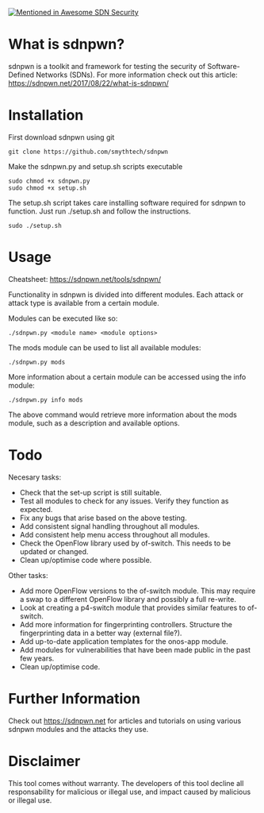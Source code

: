 [![Mentioned in Awesome SDN Security](https://awesome.re/mentioned-badge.svg)](https://github.com/lopezalvar/awesome-sdn-security)
# What is sdnpwn? 
sdnpwn is a toolkit and framework for testing the security of Software-Defined Networks (SDNs). For more information check out this article: https://sdnpwn.net/2017/08/22/what-is-sdnpwn/

# Installation

First download sdnpwn using git

```
git clone https://github.com/smythtech/sdnpwn
```

Make the sdnpwn.py and setup.sh scripts executable

```
sudo chmod +x sdnpwn.py
sudo chmod +x setup.sh
```

The setup.sh script takes care installing software required for sdnpwn to function. Just run ./setup.sh and follow the instructions.

```
sudo ./setup.sh
```

# Usage

Cheatsheet: https://sdnpwn.net/tools/sdnpwn/

Functionality in sdnpwn is divided into different modules. Each attack or attack type is available from a certain module.
  
Modules can be executed like so:

```  
./sdnpwn.py <module name> <module options>
```
 
The mods module can be used to list all available modules:
  
```
./sdnpwn.py mods
```
  
More information about a certain module can be accessed using the info module:

```  
./sdnpwn.py info mods
```

The above command would retrieve more information about the mods module, such as a description and available options.

# Todo
Necesary tasks:
- Check that the set-up script is still suitable. 
- Test all modules to check for any issues. Verify they function as expected.
- Fix any bugs that arise based on the above testing.
- Add consistent signal handling throughout all modules.
- Add consistent help menu access throughout all modules.
- Check the OpenFlow library used by of-switch. This needs to be updated or changed.
- Clean up/optimise code where possible.

Other tasks:
- Add more OpenFlow versions to the of-switch module. This may require a swap to a different OpenFlow library and possibly a full re-write.
- Look at creating a p4-switch module that provides similar features to of-switch. 
- Add more information for fingerprinting controllers. Structure the fingerprinting data in a better way (external file?). 
- Add up-to-date application templates for the onos-app module.
- Add modules for vulnerabilities that have been made public in the past few years. 
- Clean up/optimise code. 

# Further Information
Check out https://sdnpwn.net for articles and tutorials on using various sdnpwn modules and the attacks they use.

# Disclaimer
This tool comes without warranty. The developers of this tool decline all responsability for malicious or illegal use, and impact caused by malicious or illegal use. 
